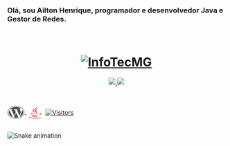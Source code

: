 ### Olá, sou Ailton Henrique, programador e desenvolvedor Java e Gestor de Redes.

<!--
- 🔭 I’m currently working on ...
- 🌱 I’m currently learning ...
- 👯 I’m looking to collaborate on ...
- 🤔 I’m looking for help with ...
- 💬 Ask me about ...
- 📫 How to reach me: ...
- 😄 Pronouns: ...
- ⚡ Fun fact: ...
-->
<h1 align="center">
  <br>
  <a href="https://www.infotecmg.net/">
    <img src="https://raw.githubusercontent.com/bode327/Bode327/main/.github/workflow/Original%20on%20Transparent(Letter%20White).png" alt="InfoTecMG" width="300">
  </a>
</h1>
  
</h1>
<div align="center">
  <a href="https://github.com/bode327">
  <img height="180em" src="https://github-readme-stats.vercel.app/api?username=bode327&show_icons=true&theme=github_dark&include_all_commits=true&count_private=true"/>
  <img height="180em" src="https://github-readme-stats.vercel.app/api/top-langs/?username=bode327&layout=compact&theme=github_dark"/>
</div>
  
  ##
  
<div style="display: inline_block"><br>
  <img align="center" alt="Bode327-Wordpress" height="30" width="40" src="https://raw.githubusercontent.com/devicons/devicon/master/icons/wordpress/wordpress-plain.svg">
  <a href="https://github.com/bode327/gerente_estoque" target="_blank"><img align="center" alt="Bode327-Java" height="30" width="40" src="https://raw.githubusercontent.com/devicons/devicon/master/icons/java/java-plain.svg"></a>
  <a href="" target="_blank"><img align="center" alt="Visitors" src="https://komarev.com/ghpvc/?username=bode327"></a>
  
</div>
  
   ##

  ![Snake animation](https://github.com/bode327/Bode327/output/github-contribution-grid-snake-dark.svg)
